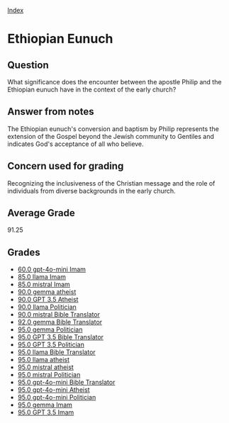 
[Index](../../index.md)
# Ethiopian Eunuch
## Question
What significance does the encounter between the apostle Philip and the Ethiopian eunuch have in the context of the early church?

## Answer from notes
The Ethiopian eunuch's conversion and baptism by Philip represents the extension of the Gospel beyond the Jewish community to Gentiles and indicates God's acceptance of all who believe.

## Concern used for grading
Recognizing the inclusiveness of the Christian message and the role of individuals from diverse backgrounds in the early church.

## Average Grade
91.25

## Grades
 * [60.0 gpt-4o-mini Imam](../answers/gpt-4o-mini_Imam/Ethiopian_Eunuch.md)
 * [85.0 llama Imam](../answers/llama_Imam/Ethiopian_Eunuch.md)
 * [85.0 mistral Imam](../answers/mistral_Imam/Ethiopian_Eunuch.md)
 * [90.0 gemma atheist](../answers/gemma_atheist/Ethiopian_Eunuch.md)
 * [90.0 GPT 3.5 Atheist](../answers/GPT_3.5_Atheist/Ethiopian_Eunuch.md)
 * [90.0 llama Politician](../answers/llama_Politician/Ethiopian_Eunuch.md)
 * [90.0 mistral Bible Translator](../answers/mistral_Bible_Translator/Ethiopian_Eunuch.md)
 * [92.0 gemma Bible Translator](../answers/gemma_Bible_Translator/Ethiopian_Eunuch.md)
 * [95.0 gemma Politician](../answers/gemma_Politician/Ethiopian_Eunuch.md)
 * [95.0 GPT 3.5 Bible Translator](../answers/GPT_3.5_Bible_Translator/Ethiopian_Eunuch.md)
 * [95.0 GPT 3.5 Politician](../answers/GPT_3.5_Politician/Ethiopian_Eunuch.md)
 * [95.0 llama Bible Translator](../answers/llama_Bible_Translator/Ethiopian_Eunuch.md)
 * [95.0 llama atheist](../answers/llama_atheist/Ethiopian_Eunuch.md)
 * [95.0 mistral atheist](../answers/mistral_atheist/Ethiopian_Eunuch.md)
 * [95.0 mistral Politician](../answers/mistral_Politician/Ethiopian_Eunuch.md)
 * [95.0 gpt-4o-mini Bible Translator](../answers/gpt-4o-mini_Bible_Translator/Ethiopian_Eunuch.md)
 * [95.0 gpt-4o-mini Atheist](../answers/gpt-4o-mini_Atheist/Ethiopian_Eunuch.md)
 * [95.0 gpt-4o-mini Politician](../answers/gpt-4o-mini_Politician/Ethiopian_Eunuch.md)
 * [95.0 gemma Imam](../answers/gemma_Imam/Ethiopian_Eunuch.md)
 * [95.0 GPT 3.5 Imam](../answers/GPT_3.5_Imam/Ethiopian_Eunuch.md)
